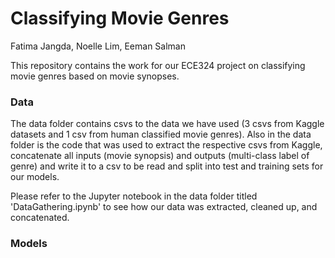 # Classifying Movie Genres
Fatima Jangda, Noelle Lim, Eeman Salman

This repository contains the work for our ECE324 project on classifying movie genres based on movie synopses.

### Data 
The data folder contains csvs to the data we have used (3 csvs from Kaggle datasets and 1 csv from human classified movie genres). 
Also in the data folder is the code that was used to extract the respective csvs from Kaggle, concatenate all inputs (movie synopsis) and outputs (multi-class label of genre) and write it to a csv to be read and split into test and training sets for our models.

Please refer to the Jupyter notebook in the data folder titled 'DataGathering.ipynb' to see how our data was extracted, cleaned up, and concatenated. 

### Models

